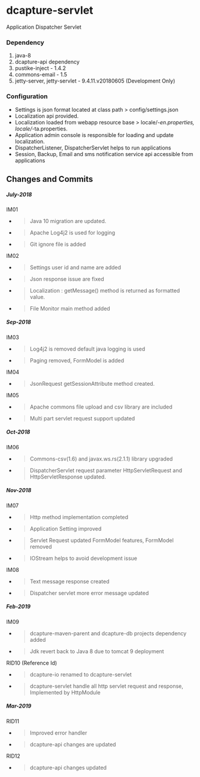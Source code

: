 # dcapture-servlet

Application Dispatcher Servlet

### Dependency

1. java-8
2. dcapture-api dependency
3. pustike-inject - 1.4.2
4. commons-email - 1.5
5. jetty-server, jetty-servlet - 9.4.11.v20180605 (Development Only)

### Configuration

- Settings is json format located at class path > config/settings.json
- Localization api provided.
- Localization loaded from webapp resource base > locale/*-en.properties, locale/*-ta.properties.
- Application admin console is responsible for loading and update localization.
- DispatcherListener, DispatcherServlet helps to run applications
- Session, Backup, Email and sms notification service api accessible from applications   

## Changes and Commits

##### July-2018

IM01

- >Java 10 migration are updated.
- >Apache Log4j2 is used for logging
- >Git ignore file is added

IM02

- >Settings user id and name are added
- >Json response issue are fixed 
- >Localization : getMessage() method is returned as formatted value. 
- >File Monitor main method added

##### Sep-2018

IM03

- >Log4j2 is removed default java logging is used
- >Paging removed, FormModel is added

IM04

- >JsonRequest getSessionAttribute method created.

IM05

- >Apache commons file upload and csv library are included
- >Multi part servlet request support updated

##### Oct-2018

IM06

- >Commons-csv(1.6) and javax.ws.rs(2.1.1) library upgraded
- >DispatcherServlet request parameter HttpServletRequest and HttpServletResponse updated.

##### Nov-2018

IM07

- >Http method implementation completed
- >Application Setting improved 
- >Servlet Request updated FormModel features, FormModel removed
- >IOStream helps to avoid development issue

IM08

- >Text message response created
- >Dispatcher servlet more error message updated

##### Feb-2019
 
IM09
 
- >dcapture-maven-parent and dcapture-db projects dependency added
- >Jdk revert back to Java 8 due to tomcat 9 deployment

RID10 (Reference Id)

- >dcapture-io renamed to dcapture-servlet
- >dcapture-servlet handle all http servlet request and response, Implemented by HttpModule

##### Mar-2019

RID11

- >Improved error handler
- >dcapture-api changes are updated

RID12

- >dcapture-api changes updated